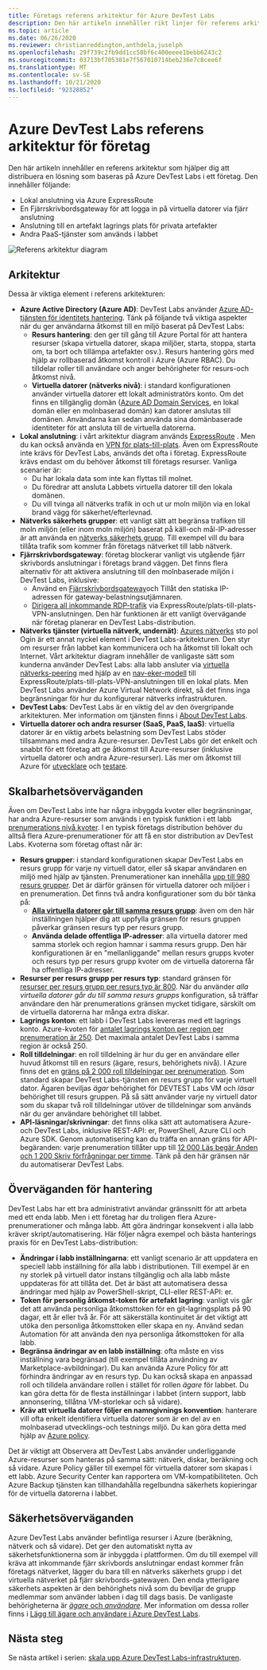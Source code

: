 ```yaml
---
title: Företags referens arkitektur för Azure DevTest Labs
description: Den här artikeln innehåller rikt linjer för referens arkitektur för Azure DevTest Labs i ett företag.
ms.topic: article
ms.date: 06/26/2020
ms.reviewer: christianreddington,anthdela,juselph
ms.openlocfilehash: 29f739c2fb9dd1cc58bf6c400eeee1bebb6243c2
ms.sourcegitcommit: 03713bf705301e7f567010714beb236e7c8cee6f
ms.translationtype: MT
ms.contentlocale: sv-SE
ms.lasthandoff: 10/21/2020
ms.locfileid: "92328852"
---
```

# <a name="azure-devtest-labs-reference-architecture-for-enterprises"></a>Azure DevTest Labs referens arkitektur för företag
Den här artikeln innehåller en referens arkitektur som hjälper dig att distribuera en lösning som baseras på Azure DevTest Labs i ett företag. Den innehåller följande:
- Lokal anslutning via Azure ExpressRoute
- En Fjärrskrivbordsgateway för att logga in på virtuella datorer via fjärr anslutning
- Anslutning till en artefakt lagrings plats för privata artefakter
- Andra PaaS-tjänster som används i labbet

![Referens arkitektur diagram](./media/devtest-lab-reference-architecture/reference-architecture.png)

## <a name="architecture"></a>Arkitektur
Dessa är viktiga element i referens arkitekturen:

- **Azure Active Directory (Azure AD)**: DevTest Labs använder [Azure AD-tjänsten för identitets hantering](../active-directory/fundamentals/active-directory-whatis.md). Tänk på följande två viktiga aspekter när du ger användarna åtkomst till en miljö baserat på DevTest Labs:
    - **Resurs hantering**: den ger till gång till Azure Portal för att hantera resurser (skapa virtuella datorer, skapa miljöer, starta, stoppa, starta om, ta bort och tillämpa artefakter osv.). Resurs hantering görs med hjälp av rollbaserad åtkomst kontroll i Azure (Azure RBAC). Du tilldelar roller till användare och anger behörigheter för resurs-och åtkomst nivå.
    - **Virtuella datorer (nätverks nivå)**: i standard konfigurationen använder virtuella datorer ett lokalt administratörs konto. Om det finns en tillgänglig domän ([Azure AD Domain Services](../active-directory-domain-services/overview.md), en lokal domän eller en molnbaserad domän) kan datorer anslutas till domänen. Användarna kan sedan använda sina domänbaserade identiteter för att ansluta till de virtuella datorerna.
- **Lokal anslutning**: i vårt arkitektur diagram används [ExpressRoute](../expressroute/expressroute-introduction.md) . Men du kan också använda en [VPN för plats-till-plats](../vpn-gateway/vpn-gateway-about-vpn-gateway-settings.md). Även om ExpressRoute inte krävs för DevTest Labs, används det ofta i företag. ExpressRoute krävs endast om du behöver åtkomst till företags resurser. Vanliga scenarier är:
    - Du har lokala data som inte kan flyttas till molnet.
    - Du föredrar att ansluta Labbets virtuella datorer till den lokala domänen.
    - Du vill tvinga all nätverks trafik in och ut ur moln miljön via en lokal brand vägg för säkerhet/efterlevnad.
- **Nätverks säkerhets grupper**: ett vanligt sätt att begränsa trafiken till moln miljön (eller inom moln miljön) baserat på käll-och mål-IP-adresser är att använda en [nätverks säkerhets grupp](../virtual-network/network-security-groups-overview.md). Till exempel vill du bara tillåta trafik som kommer från företags nätverket till labb nätverk.
- **Fjärrskrivbordsgateway**: företag blockerar vanligt vis utgående fjärr skrivbords anslutningar i företags brand väggen. Det finns flera alternativ för att aktivera anslutning till den molnbaserade miljön i DevTest Labs, inklusive:
  - Använd en [Fjärrskrivbordsgateway](/windows-server/remote/remote-desktop-services/desktop-hosting-logical-architecture)och Tillåt den statiska IP-adressen för gateway-belastningsutjämnaren.
  - [Dirigera all inkommande RDP-trafik](../vpn-gateway/vpn-gateway-forced-tunneling-rm.md) via ExpressRoute/plats-till-plats-VPN-anslutningen. Den här funktionen är ett vanligt övervägande när företag planerar en DevTest Labs-distribution.
- **Nätverks tjänster (virtuella nätverk, undernät)**: [Azures nätverks](../networking/networking-overview.md) sto pol Ogin är ett annat nyckel element i DevTest Labs-arkitekturen. Den styr om resurser från labbet kan kommunicera och ha åtkomst till lokalt och Internet. Vårt arkitektur diagram innehåller de vanligaste sätt som kunderna använder DevTest Labs: alla labb ansluter via [virtuella nätverks-peering](../virtual-network/virtual-network-peering-overview.md) med hjälp av en [nav-eker-modell](/azure/architecture/reference-architectures/hybrid-networking/hub-spoke) till ExpressRoute/plats-till-plats-VPN-anslutningen till en lokal plats. Men DevTest Labs använder Azure Virtual Network direkt, så det finns inga begränsningar för hur du konfigurerar nätverks infrastrukturen.
- **DevTest Labs**: DevTest Labs är en viktig del av den övergripande arkitekturen. Mer information om tjänsten finns i [About DevTest Labs](devtest-lab-overview.md).
- **Virtuella datorer och andra resurser (SaaS, PaaS, IaaS)**: virtuella datorer är en viktig arbets belastning som DevTest Labs stöder tillsammans med andra Azure-resurser. DevTest Labs gör det enkelt och snabbt för ett företag att ge åtkomst till Azure-resurser (inklusive virtuella datorer och andra Azure-resurser). Läs mer om åtkomst till Azure för [utvecklare](devtest-lab-developer-lab.md) och [testare](devtest-lab-test-env.md).

## <a name="scalability-considerations"></a>Skalbarhetsöverväganden
Även om DevTest Labs inte har några inbyggda kvoter eller begränsningar, har andra Azure-resurser som används i en typisk funktion i ett labb [prenumerations nivå kvoter](../azure-resource-manager/management/azure-subscription-service-limits.md). I en typisk företags distribution behöver du alltså flera Azure-prenumerationer för att få en stor distribution av DevTest Labs. Kvoterna som företag oftast når är:

- **Resurs grupper**: i standard konfigurationen skapar DevTest Labs en resurs grupp för varje ny virtuell dator, eller så skapar användaren en miljö med hjälp av tjänsten. Prenumerationer kan innehålla [upp till 980 resurs grupper](../azure-resource-manager/management/azure-subscription-service-limits.md#subscription-limits). Det är därför gränsen för virtuella datorer och miljöer i en prenumeration. Det finns två andra konfigurationer som du bör tänka på:
    - **[Alla virtuella datorer går till samma resurs grupp](resource-group-control.md)**: även om den här inställningen hjälper dig att uppfylla gränsen för resurs gruppen påverkar gränsen resurs typ per resurs grupp.
    - **Använda delade offentliga IP-adresser**: alla virtuella datorer med samma storlek och region hamnar i samma resurs grupp. Den här konfigurationen är en "mellanliggande" mellan resurs grupps kvoter och resurs typ per resurs grupp kvoter om de virtuella datorerna får ha offentliga IP-adresser.
- **Resurser per resurs grupp per resurs typ**: standard gränsen för [resurser per resurs grupp per resurs typ är 800](../azure-resource-manager/management/azure-subscription-service-limits.md#resource-group-limits).  När du använder *alla virtuella datorer går du till samma resurs grupps* konfiguration, så träffar användare den här prenumerations gränsen mycket tidigare, särskilt om de virtuella datorerna har många extra diskar.
- **Lagrings konton**: ett labb i DevTest Labs levereras med ett lagrings konto. Azure-kvoten för [antalet lagrings konton per region per prenumeration är 250](../azure-resource-manager/management/azure-subscription-service-limits.md#storage-limits). Det maximala antalet DevTest Labs i samma region är också 250.
- **Roll tilldelningar**: en roll tilldelning är hur du ger en användare eller huvud åtkomst till en resurs (ägare, resurs, behörighets nivå). I Azure finns det en [gräns på 2 000 roll tilldelningar per prenumeration](../azure-resource-manager/management/azure-subscription-service-limits.md#azure-role-based-access-control-limits). Som standard skapar DevTest Labs-tjänsten en resurs grupp för varje virtuell dator. Ägaren beviljas *ägar* behörighet för DEVTEST Labs VM och *läsar* behörighet till resurs gruppen. På så sätt använder varje ny virtuell dator som du skapar två roll tilldelningar utöver de tilldelningar som används när du ger användare behörighet till labbet.
- **API-läsningar/skrivningar**: det finns olika sätt att automatisera Azure-och DevTest Labs, inklusive REST-API: er, PowerShell, Azure CLI och Azure SDK. Genom automatisering kan du träffa en annan gräns för API-begäranden: varje prenumeration tillåter upp till [12 000 Läs begär Anden och 1 200 Skriv förfrågningar per timme](../azure-resource-manager/management/request-limits-and-throttling.md). Tänk på den här gränsen när du automatiserar DevTest Labs.

## <a name="manageability-considerations"></a>Överväganden för hantering
DevTest Labs har ett bra administrativt användar gränssnitt för att arbeta med ett enda labb. Men i ett företag har du troligen flera Azure-prenumerationer och många labb. Att göra ändringar konsekvent i alla labb kräver skript/automatisering. Här följer några exempel och bästa hanterings praxis för en DevTest Labs-distribution:

- **Ändringar i labb inställningarna**: ett vanligt scenario är att uppdatera en speciell labb inställning för alla labb i distributionen. Till exempel är en ny storlek på virtuell dator instans tillgänglig och alla labb måste uppdateras för att tillåta det. Det är bäst att automatisera dessa ändringar med hjälp av PowerShell-skript, CLI-eller REST-API: er.  
- **Token för personlig åtkomst-token för artefakt lagring**: vanligt vis går det att använda personliga åtkomsttoken för en git-lagringsplats på 90 dagar, ett år eller två år. För att säkerställa kontinuitet är det viktigt att utöka den personliga åtkomsttoken eller skapa en ny. Använd sedan Automation för att använda den nya personliga åtkomsttoken för alla labb.
- **Begränsa ändringar av en labb inställning**: ofta måste en viss inställning vara begränsad (till exempel tillåta användning av Marketplace-avbildningar). Du kan använda Azure Policy för att förhindra ändringar av en resurs typ. Du kan också skapa en anpassad roll och tilldela användare rollen i stället för rollen *ägare* för labbet. Du kan göra detta för de flesta inställningar i labbet (intern support, labb annonsering, tillåtna VM-storlekar och så vidare).
- **Kräv att virtuella datorer följer en namngivnings konvention**: hanterare vill ofta enkelt identifiera virtuella datorer som är en del av en molnbaserad utvecklings-och testnings miljö. Du kan göra detta med hjälp av [Azure policy](https://github.com/Azure/azure-policy/tree/master/samples/TextPatterns/allow-multiple-name-patterns).

Det är viktigt att Observera att DevTest Labs använder underliggande Azure-resurser som hanteras på samma sätt: nätverk, diskar, beräkning och så vidare. Azure Policy gäller till exempel för virtuella datorer som skapas i ett labb. Azure Security Center kan rapportera om VM-kompatibiliteten. Och Azure Backup tjänsten kan tillhandahålla regelbundna säkerhets kopieringar för de virtuella datorerna i labbet.

## <a name="security-considerations"></a>Säkerhetsöverväganden
Azure DevTest Labs använder befintliga resurser i Azure (beräkning, nätverk och så vidare). Det ger den automatiskt nytta av säkerhetsfunktionerna som är inbyggda i plattformen. Om du till exempel vill kräva att inkommande fjärr skrivbords anslutningar endast kommer från företags nätverket, lägger du bara till en nätverks säkerhets grupp i det virtuella nätverket på fjärr skrivbords-gatewayen. Den enda ytterligare säkerhets aspekten är den behörighets nivå som du beviljar de grupp medlemmar som använder labben i dag till dags basis. De vanligaste behörigheterna är [ *ägare* och *användare*](devtest-lab-add-devtest-user.md). Mer information om dessa roller finns i [Lägg till ägare och användare i Azure DevTest Labs](devtest-lab-add-devtest-user.md).

## <a name="next-steps"></a>Nästa steg
Se nästa artikel i serien: [skala upp Azure DevTest Labs-infrastrukturen](devtest-lab-guidance-scale.md).